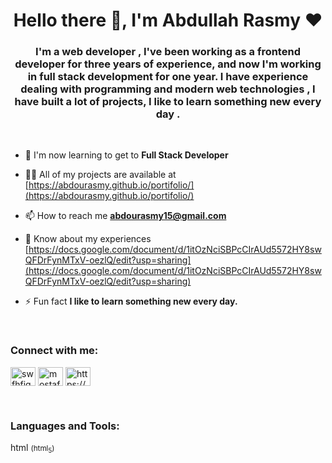 <h1 align="center">Hello there  👋, I'm Abdullah Rasmy  ♥</h1>
<h3 align="center">I'm a web developer , I've been working as a frontend developer for three years of experience, and now I'm working in full stack development for one year. I have experience dealing with programming and modern web technologies , I have built a lot of projects, I like to learn something new every day .</h3>
<br/>

- 🌱 I'm now learning to get to **Full Stack Developer**

- 👨‍💻 All of my projects are available at [https://abdourasmy.github.io/portifolio/](https://abdourasmy.github.io/portifolio/)

- 📫 How to reach me **abdourasmy15@gmail.com**

- 📄 Know about my experiences [https://docs.google.com/document/d/1itOzNciSBPcCIrAUd5572HY8swQFDrFynMTxV-oezlQ/edit?usp=sharing](https://docs.google.com/document/d/1itOzNciSBPcCIrAUd5572HY8swQFDrFynMTxV-oezlQ/edit?usp=sharing)

- ⚡ Fun fact **I like to learn something new every day.**

<br/>
<h3 align="left">Connect with me:</h3>
<p align="left">
<a href="https://codepen.io/abdourasmy" target="blank"><img align="center" src="https://raw.githubusercontent.com/rahuldkjain/github-profile-readme-generator/master/src/images/icons/Social/codepen.svg" alt="swfhfiqa" height="30" width="40" /></a>
<a href="https://www.linkedin.com/in/abdallah-rasmy-88078a209/" target="blank"><img align="center" src="https://raw.githubusercontent.com/rahuldkjain/github-profile-readme-generator/master/src/images/icons/Social/linked-in-alt.svg" alt="mostafa-mohamed-479b40238" height="30" width="40" /></a>
<a href="https://www.facebook.com/profile.php?id=100077198343352" target="blank"><img align="center" src="https://raw.githubusercontent.com/rahuldkjain/github-profile-readme-generator/master/src/images/icons/Social/facebook.svg" alt="https://www.facebook.com/mostafashadow1" height="30" width="40" /></a>
</p>

<br/>
<h3 align="left">Languages and Tools:</h3>
<p align="left">
<span>html <small>(html<sub>5</sub>)</small></span>
</p>

